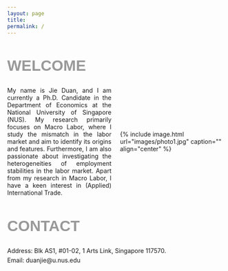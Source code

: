```yaml
---
layout: page
title: 
permalink: /
---
```


<style>
  .title {
    font-family: 'Verdana', sans-serif;
    font-weight: bold;
    font-size: 35px;
    color: rgba(128, 128, 128, 0.8);
  }
  .container {
    display: flex;
    align-items: center;
    flex-wrap: wrap;
  }
  .text {
    flex: 1;
    text-align: justify;
    margin-right: 10px;
  }
  .image {
    flex: 1;
    margin-left: 10px;
  }
  .image img {
    width: 300px;
    height: auto;
  }

  /* 媒体查询，针对不同屏幕尺寸进行调整 */
  @media (max-width: 768px) {
    .text, .image {
      flex: 1 100%;
      margin: 0;
    }
    .text {
      text-align: justify; /* 使手机浏览时文字两侧对齐 */
      margin-left: 15px; /* 左侧距离屏幕10px */
      margin-right: 15px; /* 右侧距离屏幕10px */
    }
    .image {
      margin-top: 20px;
      width: calc(100% - 20px); /* 照片宽度比屏幕窄20px */
      max-width: 300px; /* 最大宽度限制 */
      margin-left: 10px; /* 左侧距离屏幕10px */
      margin-right: 10px; /* 右侧距离屏幕10px */
    }
    .image img {
      width: 100%;
      height: auto;
    }
  }
  .contact-info {
    margin-bottom: 5px;
    margin-top: 5px;
  }

</style>

<h2 class="title">WELCOME</h2>
<div class="container">
  <div class="text">
My name is Jie Duan, and I am currently a Ph.D. Candidate in the Department of Economics at the National University of Singapore (NUS). My research primarily focuses on Macro Labor, where I study the mismatch in the labor market and aim to identify its origins and features. Furthermore, I am also passionate about investigating the heterogeneities of employment stabilities in the labor market. Apart from my research in Macro Labor, I have a keen interest in (Applied) International Trade.
    
  </div>
  <div class="image">
    {% include image.html url="images/photo1.jpg" caption="" align="center" %}
  </div>
</div>

<h2 class="title">CONTACT</h2>
<p class="contact-info">Address: Blk AS1, #01-02, 1 Arts Link, Singapore 117570.</p>
<p class="contact-info">Email: duanjie@u.nus.edu</p>

